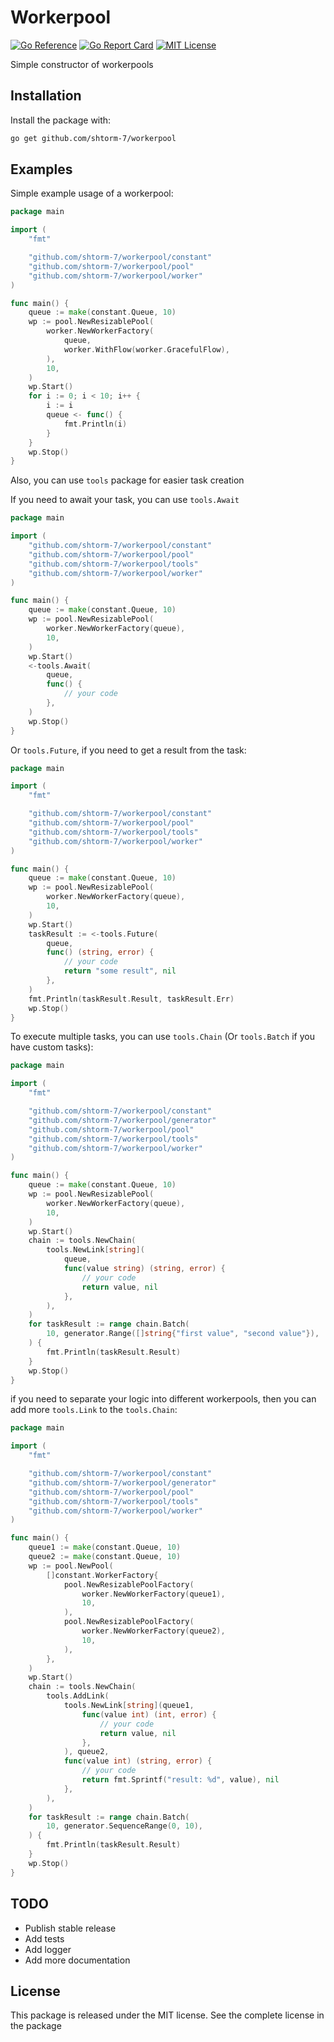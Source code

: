 
# Workerpool
[![Go Reference](https://pkg.go.dev/badge/github.com/shtorm-7/workerpool.svg)](https://pkg.go.dev/github.com/shtorm-7/workerpool)
[![Go Report Card](https://goreportcard.com/badge/github.com/shtorm-7/workerpool)](https://goreportcard.com/report/github.com/shtorm-7/workerpool)
[![MIT License](https://img.shields.io/badge/License-MIT-green.svg)](https://github.com/shtorm-7/workerpool/blob/main/LICENSE)

Simple constructor of workerpools

## Installation

Install the package with:

```bash
go get github.com/shtorm-7/workerpool
```
    
## Examples

Simple example usage of a workerpool:
```go
package main

import (
	"fmt"

	"github.com/shtorm-7/workerpool/constant"
	"github.com/shtorm-7/workerpool/pool"
	"github.com/shtorm-7/workerpool/worker"
)

func main() {
	queue := make(constant.Queue, 10)
	wp := pool.NewResizablePool(
		worker.NewWorkerFactory(
			queue,
			worker.WithFlow(worker.GracefulFlow),
		),
		10,
	)
	wp.Start()
	for i := 0; i < 10; i++ {
		i := i
		queue <- func() {
			fmt.Println(i)
		}
	}
	wp.Stop()
}
```

Also, you can use ```tools``` package for easier task creation

If you need to await your task, you can use ```tools.Await```

```go
package main

import (
	"github.com/shtorm-7/workerpool/constant"
	"github.com/shtorm-7/workerpool/pool"
	"github.com/shtorm-7/workerpool/tools"
	"github.com/shtorm-7/workerpool/worker"
)

func main() {
	queue := make(constant.Queue, 10)
	wp := pool.NewResizablePool(
		worker.NewWorkerFactory(queue),
		10,
	)
	wp.Start()
	<-tools.Await(
		queue,
		func() {
			// your code
		},
	)
	wp.Stop()
}
```

Or ```tools.Future```, if you need to get a result from the task:

```go
package main

import (
	"fmt"

	"github.com/shtorm-7/workerpool/constant"
	"github.com/shtorm-7/workerpool/pool"
	"github.com/shtorm-7/workerpool/tools"
	"github.com/shtorm-7/workerpool/worker"
)

func main() {
	queue := make(constant.Queue, 10)
	wp := pool.NewResizablePool(
		worker.NewWorkerFactory(queue),
		10,
	)
	wp.Start()
	taskResult := <-tools.Future(
		queue,
		func() (string, error) {
			// your code
			return "some result", nil
		},
	)
	fmt.Println(taskResult.Result, taskResult.Err)
	wp.Stop()
}
```

To execute multiple tasks, you can use ```tools.Chain``` (Or ```tools.Batch``` if you have custom tasks):

```go
package main

import (
	"fmt"

	"github.com/shtorm-7/workerpool/constant"
	"github.com/shtorm-7/workerpool/generator"
	"github.com/shtorm-7/workerpool/pool"
	"github.com/shtorm-7/workerpool/tools"
	"github.com/shtorm-7/workerpool/worker"
)

func main() {
	queue := make(constant.Queue, 10)
	wp := pool.NewResizablePool(
		worker.NewWorkerFactory(queue),
		10,
	)
	wp.Start()
	chain := tools.NewChain(
		tools.NewLink[string](
			queue,
			func(value string) (string, error) {
				// your code
				return value, nil
			},
		),
	)
	for taskResult := range chain.Batch(
		10, generator.Range([]string{"first value", "second value"}),
	) {
		fmt.Println(taskResult.Result)
	}
	wp.Stop()
}
```

if you need to separate your logic into different workerpools, then you can add more  ```tools.Link``` to the ```tools.Chain```:

```go
package main

import (
	"fmt"

	"github.com/shtorm-7/workerpool/constant"
	"github.com/shtorm-7/workerpool/generator"
	"github.com/shtorm-7/workerpool/pool"
	"github.com/shtorm-7/workerpool/tools"
	"github.com/shtorm-7/workerpool/worker"
)

func main() {
	queue1 := make(constant.Queue, 10)
	queue2 := make(constant.Queue, 10)
	wp := pool.NewPool(
		[]constant.WorkerFactory{
			pool.NewResizablePoolFactory(
				worker.NewWorkerFactory(queue1),
				10,
			),
			pool.NewResizablePoolFactory(
				worker.NewWorkerFactory(queue2),
				10,
			),
		},
	)
	wp.Start()
	chain := tools.NewChain(
		tools.AddLink(
			tools.NewLink[string](queue1,
				func(value int) (int, error) {
					// your code
					return value, nil
				},
			), queue2,
			func(value int) (string, error) {
				// your code
				return fmt.Sprintf("result: %d", value), nil
			},
		),
	)
	for taskResult := range chain.Batch(
		10, generator.SequenceRange(0, 10),
	) {
		fmt.Println(taskResult.Result)
	}
	wp.Stop()
}
```

## TODO

* Publish stable release
* Add tests
* Add logger
* Add more documentation

## License

This package is released under the MIT license. See the complete license in the package
